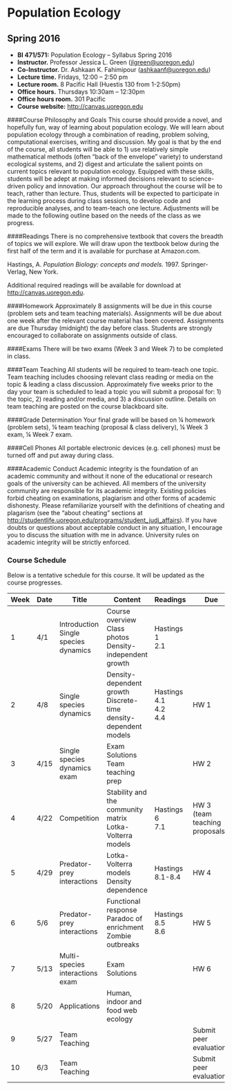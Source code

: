 # Population Ecology
## Spring 2016

- **BI 471/571:**  Population Ecology – Syllabus Spring 2016     
- **Instructor.**  Professor Jessica L. Green (jlgreen@uoregon.edu)
- **Co-Instructor.**  Dr. Ashkaan K. Fahimipour (ashkaanf@uoregon.edu)
- **Lecture time.** Fridays, 12:00 – 2:50 pm
- **Lecture room.**  8 Pacific Hall (Huestis 130 from 1-2:50pm)
- **Office hours.** Thursdays 10:30am – 12:30pm
- **Office hours room.**  301 Pacific
- **Course website:**  http://canvas.uoregon.edu
 
####Course Philosophy and Goals
This course should provide a novel, and hopefully fun, way of learning about population ecology. We will learn about population ecology through a combination of reading, problem solving, computational exercises, writing and discussion.  My goal is that by the end of the course, all students will be able to 1) use relatively simple mathematical methods (often “back of the envelope” variety) to understand ecological systems, and 2) digest and articulate the salient points on current topics relevant to population ecology.  Equipped with these skills, students will be adept at making informed decisions relevant to science-driven policy and innovation. Our approach throughout the course will be to teach, rather than lecture.  Thus, students will be expected to participate in the learning process during class sessions, to develop code and reproducible analyses, and to team-teach one lecture. Adjustments will be made to the following outline based on the needs of the class as we progress.
 
####Readings
There is no comprehensive textbook that covers the breadth of topics we will explore. We will draw upon the textbook below during the first half of the term and it is available for purchase at Amazon.com.
 
Hastings, A.  *Population Biology: concepts and models.*  1997.  Springer-Verlag, New York.
 
Additional required readings will be available for download at http://canvas.uoregon.edu.
 
####Homework
Approximately 8 assignments will be due in this course (problem sets and team teaching materials).  Assignments will be due about one week after the relevant course material has been covered. Assignments are due Thursday (midnight) the day before class.  Students are strongly encouraged to collaborate on assignments outside of class.  
 
####Exams
There will be two exams (Week 3 and Week 7) to be completed in class.
 
####Team Teaching
All students will be required to team-teach one topic.  Team teaching includes choosing relevant class reading or media on the topic & leading a class discussion.  Approximately five weeks prior to the day your team is scheduled to lead a topic you will submit a proposal for: 1) the topic, 2) reading and/or media, and 3) a discussion outline.  Details on team teaching are posted on the course blackboard site.
  
####Grade Determination
Your final grade will be based on ¼ homework (problem sets), ¼ team teaching (proposal & class delivery), ¼ Week 3 exam, ¼ Week 7 exam.
 
####Cell Phones
All portable electronic devices (e.g. cell phones) must be turned off and put away during class.
 
####Academic Conduct
Academic integrity is the foundation of an academic community and without it none of the educational or research goals of the university can be achieved.  All members of the university community are responsible for its academic integrity. Existing policies forbid cheating on examinations, plagiarism and other forms of academic dishonesty.  Please refamiliarize yourself with the definitions of cheating and plagarism (see the “about cheating” sections at http://studentlife.uoregon.edu/programs/student_judi_affairs).  If you have doubts or questions about acceptable conduct in any situation, I encourage you to discuss the situation with me in advance.  University rules on academic integrity will be strictly enforced.

### Course Schedule
Below is a tentative schedule for this course.  It will be updated as the course progresses.

| Week | Date | Title | Content | Readings | Due |
|------|------|-------|---------|----------|-----|
|1      |4/1      |Introduction<br>Single species dynamics       |Course overview<br>Class photos<br>Density-independent growth         |Hastings<br>1<br>2.1          |     |
|2      |4/8      |Single species dynamics       |Density-dependent growth<br>Discrete-time density-dependent models         |Hastings 4.1<br>4.2<br>4.4          |HW 1     |
|3      |4/15      |Single species dynamics exam       |Exam<br>Solutions<br>Team teaching prep         |          |HW 2     |
|4      |4/22      |Competition       |Stability and the community matrix<br>Lotka-Volterra models         |Hastings<br>6<br>7.1          |HW 3<br>(team teaching proposals)     |
|5      |4/29      |Predator-prey interactions       |Lotka-Volterra models<br>Density dependence         |Hastings<br>8.1-8.4          |HW 4     |
|6      |5/6      |Predator-prey interactions       |Functional response<br>Paradoc of enrichment<br>Zombie outbreaks         |Hastings<br>8.5<br>8.6          |HW 5     |
|7      |5/13      |Multi-species interactions exam       |Exam<br>Solutions         |          |HW 6     |
|8      |5/20      |Applications       |Human, indoor and food web ecology         |          |     |
|9      |5/27      |Team Teaching       |         |          |Submit peer evaluations     |
|10      |6/3      |Team Teaching       |         |          |Submit peer evaluations     |